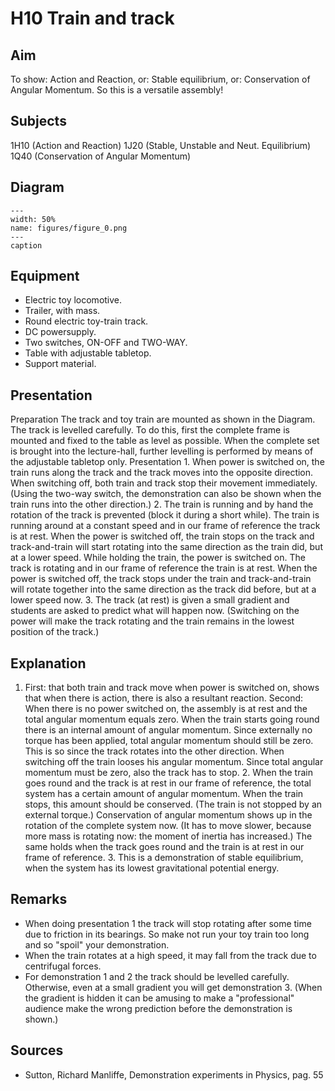 # H10 Train and track 
    
  
## Aim   
 To show: Action and Reaction, or: Stable equilibrium, or: Conservation of Angular Momentum. So this is a versatile assembly!    
  
## Subjects   
 1H10 (Action and Reaction) 1J20 (Stable, Unstable and Neut. Equilibrium) 1Q40 (Conservation of Angular Momentum)   
  
## Diagram   
   
```{figure} figures/figure_0.png  
---  
width: 50%  
name: figures/figure_0.png  
---  
caption  
``` 
      
  
## Equipment   
 
 *  Electric toy locomotive. 
 *  Trailer, with mass. 
 *  Round electric toy-train track. 
 *  DC powersupply. 
 *  Two switches, ON-OFF and TWO-WAY. 
 *  Table with adjustable tabletop. 
 *  Support material.
       
  
## Presentation   
 Preparation The track and toy train are mounted as shown in the Diagram. The track is levelled carefully. To do this, first the complete frame is mounted and fixed to the table as level as possible. When the complete set is brought into the lecture-hall, further levelling is performed by means of the adjustable tabletop only. Presentation 1. When power is switched on, the train runs along the track and the track moves into the opposite direction. When switching off, both train and track stop their movement immediately. (Using the two-way switch, the demonstration can also be shown when the train runs into the other direction.)  2. The train is running and by hand the rotation of the track is prevented (block it during a short while). The train is running around at a constant speed and in our frame of reference the track is at rest. When the power is switched off, the train stops on the track and track-and-train will start rotating into the same direction as the train did, but at a lower speed. While holding the train, the power is switched on. The track is rotating and in our frame of reference the train is at rest. When the power is switched off, the track stops under the train and track-and-train will rotate together into the same direction as the track did before, but at a lower speed now. 3. The track (at rest) is given a small gradient and students are asked to predict what will happen now. (Switching on the power will make the track rotating and the train remains in the lowest position of the track.)   
  
## Explanation   
 1. First: that both train and track move when power is switched on, shows that when there is action, there is also a resultant reaction. Second: When there is no power switched on, the assembly is at rest and the total angular momentum equals zero. When the train starts going round there is an internal amount of angular momentum. Since externally no torque has been applied, total angular momentum should still be zero. This is so since the track rotates into the other direction. When switching off the train looses his angular momentum. Since total angular momentum must be zero, also the track has to stop. 2. When the train goes round and the track is at rest in our frame of reference, the total system has a certain amount of angular momentum. When the train stops, this amount should be conserved. (The train is not stopped by an external torque.) Conservation of angular momentum shows up in the rotation of the complete system now. (It has to move slower, because more mass is rotating now: the moment of inertia has increased.) The same holds when the track goes round and the train is at rest in our frame of reference. 3. This is a demonstration of stable equilibrium, when the system has its lowest gravitational potential energy.   
  
## Remarks   
 
 *  When doing presentation 1 the track will stop rotating after some time due to friction in its bearings. So make not run your toy train too long and so "spoil"    your demonstration. 
 *  When the train rotates at a high speed, it may fall from the track due to centrifugal forces. 
 *  For demonstration 1 and 2 the track should be levelled carefully. Otherwise, even at a small gradient you will get demonstration 3. (When the gradient is hidden it can be amusing to make a "professional" audience make the wrong prediction before the demonstration is shown.)
   
  
## Sources   
 
 *  Sutton, Richard Manliffe, Demonstration experiments in Physics, pag. 55
  